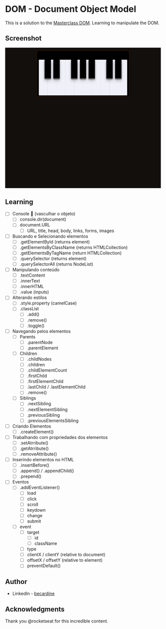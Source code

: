# DOM - Document Object Model

This is a solution to the [Masterclass DOM](https://www.notion.so/Masterclass-DOM-48ef7efae2ad4e0c8f9b462b675d2b0d). Learning to manipulate the DOM.

## Screenshot

![](/style/keyboard.png)

## Learning

- [ ]  Console 👀 (vasculhar o objeto)
    - [ ]  console.dir(document)
    - [ ]  document.URL
        - [ ]  URL, title, head, body, links, forms, images
- [ ]  Buscando e Selecionando elementos
    - [ ]  .getElementById (returns element)
    - [ ]  .getElementsByClassName (returns HTMLCollection)
    - [ ]  .getElementsByTagName (return HTMLCollection)
    - [ ]  .querySelector (returns element)
    - [ ]  .querySelectorAll (returns NodeList)
- [ ]  Manipulando conteúdo
    - [ ]  .textContent
    - [ ]  .innerText
    - [ ]  .innerHTML
    - [ ]  .value (inputs)
- [ ]  Alterando estilos
    - [ ]  .style.property (camelCase)
    - [ ]  .classList
        - [ ]  .add()
        - [ ]  .remove()
        - [ ]  .toggle()
- [ ]  Navegando pelos elementos
    - [ ]  Parents
        - [ ]  .parentNode
        - [ ]  .parentElement
    - [ ]  Children
        - [ ]  .childNodes
        - [ ]  .children
        - [ ]  .childElementCount
        - [ ]  .firstChild
        - [ ]  .firstElementChild
        - [ ]  .lastChild / .lastElementChild
        - [ ]  .remove()
    - [ ]  Siblings
        - [ ]  .nextSibling
        - [ ]  .nextElementSibling
        - [ ]  .previousSibling
        - [ ]  .previousElementsSibling
- [ ]  Criando Elementos
    - [ ]  .createElement()
- [ ]  Trabalhando com propriedades dos elementos
    - [ ]  .setAtrribute()
    - [ ]  .getAtrribute()
    - [ ]  .removeAttribute()
- [ ]  Inserindo elementos no HTML
    - [ ]  .insertBefore()
    - [ ]  .append() / .appendChild()
    - [ ]  .prepend()
- [ ]  Eventos
    - [ ]  .addEventListener()
        - [ ]  load
        - [ ]  click
        - [ ]  scroll
        - [ ]  keydown
        - [ ]  change
        - [ ]  submit
    - [ ]  event
        - [ ]  target
            - [ ]  id
            - [ ]  className
        - [ ]  type
        - [ ]  clientX / clientY (relative to document)
        - [ ]  offsetX / offsetY (relative to element)
        - [ ]  preventDefault()

## Author

- LinkedIn - [becardine](https://www.linkedin.com/in/becardine/)


## Acknowledgments

Thank you @rocketseat for this incredible content.